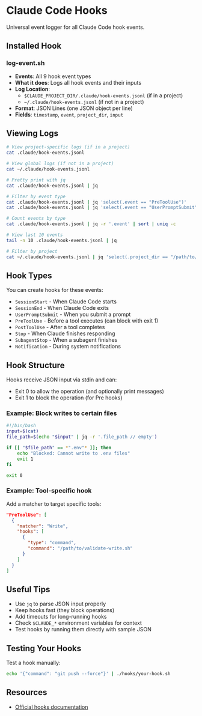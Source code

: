 # Claude Code Hooks

Universal event logger for all Claude Code hook events.

## Installed Hook

### log-event.sh
- **Events**: All 9 hook event types
- **What it does**: Logs all hook events and their inputs
- **Log Location**:
  - `$CLAUDE_PROJECT_DIR/.claude/hook-events.jsonl` (if in a project)
  - `~/.claude/hook-events.jsonl` (if not in a project)
- **Format**: JSON Lines (one JSON object per line)
- **Fields**: `timestamp`, `event`, `project_dir`, `input`

## Viewing Logs

```bash
# View project-specific logs (if in a project)
cat .claude/hook-events.jsonl

# View global logs (if not in a project)
cat ~/.claude/hook-events.jsonl

# Pretty print with jq
cat .claude/hook-events.jsonl | jq

# Filter by event type
cat .claude/hook-events.jsonl | jq 'select(.event == "PreToolUse")'
cat .claude/hook-events.jsonl | jq 'select(.event == "UserPromptSubmit")'

# Count events by type
cat .claude/hook-events.jsonl | jq -r '.event' | sort | uniq -c

# View last 10 events
tail -n 10 .claude/hook-events.jsonl | jq

# Filter by project
cat ~/.claude/hook-events.jsonl | jq 'select(.project_dir == "/path/to/project")'
```

## Hook Types

You can create hooks for these events:

- `SessionStart` - When Claude Code starts
- `SessionEnd` - When Claude Code exits
- `UserPromptSubmit` - When you submit a prompt
- `PreToolUse` - Before a tool executes (can block with exit 1)
- `PostToolUse` - After a tool completes
- `Stop` - When Claude finishes responding
- `SubagentStop` - When a subagent finishes
- `Notification` - During system notifications

## Hook Structure

Hooks receive JSON input via stdin and can:
- Exit 0 to allow the operation (and optionally print messages)
- Exit 1 to block the operation (for Pre hooks)

### Example: Block writes to certain files

```bash
#!/bin/bash
input=$(cat)
file_path=$(echo "$input" | jq -r '.file_path // empty')

if [[ "$file_path" == *".env"* ]]; then
    echo "Blocked: Cannot write to .env files"
    exit 1
fi

exit 0
```

### Example: Tool-specific hook

Add a matcher to target specific tools:

```json
"PreToolUse": [
  {
    "matcher": "Write",
    "hooks": [
      {
        "type": "command",
        "command": "/path/to/validate-write.sh"
      }
    ]
  }
]
```

## Useful Tips

- Use `jq` to parse JSON input properly
- Keep hooks fast (they block operations)
- Add timeouts for long-running hooks
- Check `$CLAUDE_*` environment variables for context
- Test hooks by running them directly with sample JSON

## Testing Your Hooks

Test a hook manually:
```bash
echo '{"command": "git push --force"}' | ./hooks/your-hook.sh
```

## Resources

- [Official hooks documentation](https://docs.claude.com/en/docs/claude-code/hooks)
